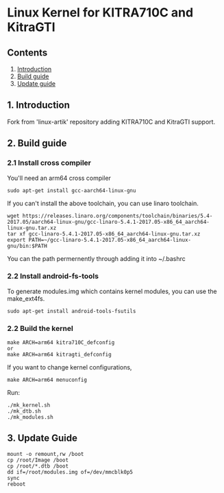 
# Linux Kernel for KITRA710C and KitraGTI

## Contents
1. [Introduction](#1-introduction)
2. [Build guide](#2-build-guide)
3. [Update guide](#3-update-guide)

## 1. Introduction

Fork from 'linux-artik' repository adding KITRA710C and KitraGTI support.

## 2. Build guide
### 2.1 Install cross compiler

You'll need an arm64 cross compiler
```
sudo apt-get install gcc-aarch64-linux-gnu
```
If you can't install the above toolchain, you can use linaro toolchain.
```
wget https://releases.linaro.org/components/toolchain/binaries/5.4-2017.05/aarch64-linux-gnu/gcc-linaro-5.4.1-2017.05-x86_64_aarch64-linux-gnu.tar.xz
tar xf gcc-linaro-5.4.1-2017.05-x86_64_aarch64-linux-gnu.tar.xz
export PATH=~/gcc-linaro-5.4.1-2017.05-x86_64_aarch64-linux-gnu/bin:$PATH
```

You can the path permernently through adding it into ~/.bashrc

### 2.2 Install android-fs-tools
To generate modules.img which contains kernel modules, you can use the make_ext4fs.
```
sudo apt-get install android-tools-fsutils
```

### 2.2 Build the kernel

```
make ARCH=arm64 kitra710C_defconfig
or
make ARCH=arm64 kitragti_defconfig

```
If you want to change kernel configurations,
```
make ARCH=arm64 menuconfig
```
Run:

```
./mk_kernel.sh
./mk_dtb.sh
./mk_modules.sh
```

## 3. Update Guide


```
mount -o remount,rw /boot
cp /root/Image /boot
cp /root/*.dtb /boot
dd if=/root/modules.img of=/dev/mmcblk0p5
sync
reboot
```


